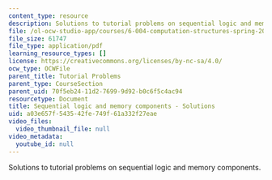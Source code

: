 ```yaml
---
content_type: resource
description: Solutions to tutorial problems on sequential logic and memory components.
file: /ol-ocw-studio-app/courses/6-004-computation-structures-spring-2009/a03e657f543542fe749f61a332f27eae_MIT6004s09tutor06sol.pdf
file_size: 61747
file_type: application/pdf
learning_resource_types: []
license: https://creativecommons.org/licenses/by-nc-sa/4.0/
ocw_type: OCWFile
parent_title: Tutorial Problems
parent_type: CourseSection
parent_uid: 70f5eb24-11d2-7699-9d92-b0c6f5c4ac94
resourcetype: Document
title: Sequential logic and memory components - Solutions
uid: a03e657f-5435-42fe-749f-61a332f27eae
video_files:
  video_thumbnail_file: null
video_metadata:
  youtube_id: null
---
```

Solutions to tutorial problems on sequential logic and memory components.